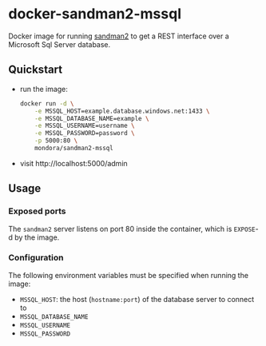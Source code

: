 # docker-sandman2-mssql

Docker image for running [sandman2](https://github.com/jeffknupp/sandman2) to
get a REST interface over a Microsoft Sql Server database.

## Quickstart

* run the image:
  ```sh
  docker run -d \
      -e MSSQL_HOST=example.database.windows.net:1433 \
      -e MSSQL_DATABASE_NAME=example \
      -e MSSQL_USERNAME=username \
      -e MSSQL_PASSWORD=password \
      -p 5000:80 \
      mondora/sandman2-mssql
  ```
* visit http://localhost:5000/admin

## Usage

### Exposed ports

The `sandman2` server listens on port 80 inside the container, which is
`EXPOSE`-d by the image.

### Configuration

The following environment variables must be specified when running the image:

- `MSSQL_HOST`: the host (`hostname:port`) of the database server to
  connect to
- `MSSQL_DATABASE_NAME`
- `MSSQL_USERNAME`
- `MSSQL_PASSWORD`
